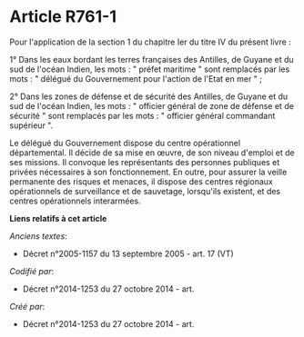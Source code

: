 # Article R761-1

Pour l'application de la section 1 du chapitre Ier du titre IV du présent livre : 

1° Dans les eaux bordant les terres françaises des Antilles, de Guyane et du sud de l'océan Indien, les mots : " préfet
maritime " sont remplacés par les mots : " délégué du Gouvernement pour l'action de l'Etat en mer " ; 

2° Dans les zones de défense et de sécurité des Antilles, de Guyane et du sud de l'océan Indien, les mots : " officier
général de zone de défense et de sécurité " sont remplacés par les mots : " officier général commandant supérieur ". 

Le délégué du Gouvernement dispose du centre opérationnel départemental. Il décide de sa mise en œuvre, de son niveau
d'emploi et de ses missions. Il convoque les représentants des personnes publiques et privées nécessaires à son
fonctionnement. En outre, pour assurer la veille permanente des risques et menaces, il dispose des centres régionaux
opérationnels de surveillance et de sauvetage, lorsqu'ils existent, et des centres opérationnels interarmées.

**Liens relatifs à cet article**

_Anciens textes_:

  - Décret n°2005-1157 du 13 septembre 2005 - art. 17 (VT)

_Codifié par_:

  - Décret n°2014-1253 du 27 octobre 2014 - art.

_Créé par_:

  - Décret n°2014-1253 du 27 octobre 2014 - art.
